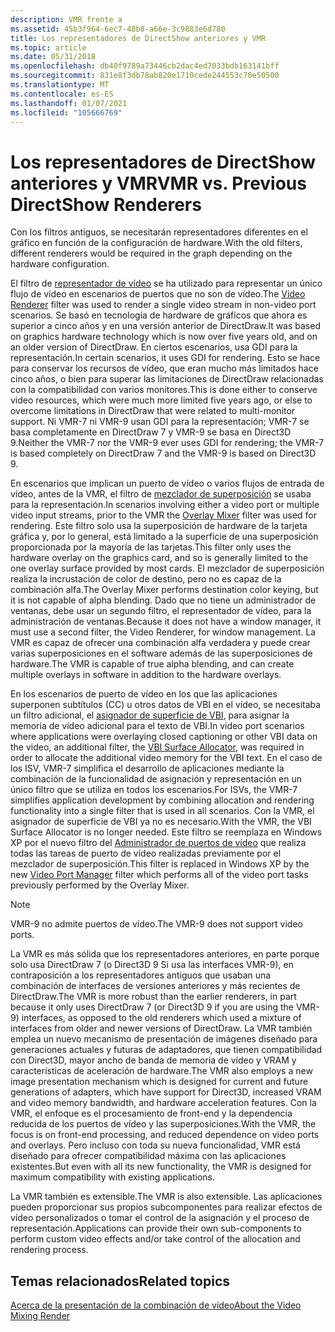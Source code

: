 ```yaml
---
description: VMR frente a
ms.assetid: 45b3f964-6ec7-48b8-a66e-3c9883e6d780
title: Los representadores de DirectShow anteriores y VMR
ms.topic: article
ms.date: 05/31/2018
ms.openlocfilehash: db40f9789a73446cb2dac4ed7033bdb163141bff
ms.sourcegitcommit: 831e8f3db78ab820e1710cede244553c70e50500
ms.translationtype: MT
ms.contentlocale: es-ES
ms.lasthandoff: 01/07/2021
ms.locfileid: "105666769"
---
```

# <a name="vmr-vs-previous-directshow-renderers"></a><span data-ttu-id="15cd5-103">Los representadores de DirectShow anteriores y VMR</span><span class="sxs-lookup"><span data-stu-id="15cd5-103">VMR vs. Previous DirectShow Renderers</span></span>

<span data-ttu-id="15cd5-104">Con los filtros antiguos, se necesitarán representadores diferentes en el gráfico en función de la configuración de hardware.</span><span class="sxs-lookup"><span data-stu-id="15cd5-104">With the old filters, different renderers would be required in the graph depending on the hardware configuration.</span></span>

<span data-ttu-id="15cd5-105">El filtro de [representador de vídeo](video-renderer-filter.md) se ha utilizado para representar un único flujo de vídeo en escenarios de puertos que no son de vídeo.</span><span class="sxs-lookup"><span data-stu-id="15cd5-105">The [Video Renderer](video-renderer-filter.md) filter was used to render a single video stream in non-video port scenarios.</span></span> <span data-ttu-id="15cd5-106">Se basó en tecnología de hardware de gráficos que ahora es superior a cinco años y en una versión anterior de DirectDraw.</span><span class="sxs-lookup"><span data-stu-id="15cd5-106">It was based on graphics hardware technology which is now over five years old, and on an older version of DirectDraw.</span></span> <span data-ttu-id="15cd5-107">En ciertos escenarios, usa GDI para la representación.</span><span class="sxs-lookup"><span data-stu-id="15cd5-107">In certain scenarios, it uses GDI for rendering.</span></span> <span data-ttu-id="15cd5-108">Esto se hace para conservar los recursos de vídeo, que eran mucho más limitados hace cinco años, o bien para superar las limitaciones de DirectDraw relacionadas con la compatibilidad con varios monitores.</span><span class="sxs-lookup"><span data-stu-id="15cd5-108">This is done either to conserve video resources, which were much more limited five years ago, or else to overcome limitations in DirectDraw that were related to multi-monitor support.</span></span> <span data-ttu-id="15cd5-109">Ni VMR-7 ni VMR-9 usan GDI para la representación; VMR-7 se basa completamente en DirectDraw 7 y VMR-9 se basa en Direct3D 9.</span><span class="sxs-lookup"><span data-stu-id="15cd5-109">Neither the VMR-7 nor the VMR-9 ever uses GDI for rendering; the VMR-7 is based completely on DirectDraw 7 and the VMR-9 is based on Direct3D 9.</span></span>

<span data-ttu-id="15cd5-110">En escenarios que implican un puerto de vídeo o varios flujos de entrada de vídeo, antes de la VMR, el filtro de [mezclador de superposición](overlay-mixer-filter.md) se usaba para la representación.</span><span class="sxs-lookup"><span data-stu-id="15cd5-110">In scenarios involving either a video port or multiple video input streams, prior to the VMR the [Overlay Mixer](overlay-mixer-filter.md) filter was used for rendering.</span></span> <span data-ttu-id="15cd5-111">Este filtro solo usa la superposición de hardware de la tarjeta gráfica y, por lo general, está limitado a la superficie de una superposición proporcionada por la mayoría de las tarjetas.</span><span class="sxs-lookup"><span data-stu-id="15cd5-111">This filter only uses the hardware overlay on the graphics card, and so is generally limited to the one overlay surface provided by most cards.</span></span> <span data-ttu-id="15cd5-112">El mezclador de superposición realiza la incrustación de color de destino, pero no es capaz de la combinación alfa.</span><span class="sxs-lookup"><span data-stu-id="15cd5-112">The Overlay Mixer performs destination color keying, but it is not capable of alpha blending.</span></span> <span data-ttu-id="15cd5-113">Dado que no tiene un administrador de ventanas, debe usar un segundo filtro, el representador de vídeo, para la administración de ventanas.</span><span class="sxs-lookup"><span data-stu-id="15cd5-113">Because it does not have a window manager, it must use a second filter, the Video Renderer, for window management.</span></span> <span data-ttu-id="15cd5-114">La VMR es capaz de ofrecer una combinación alfa verdadera y puede crear varias superposiciones en el software además de las superposiciones de hardware.</span><span class="sxs-lookup"><span data-stu-id="15cd5-114">The VMR is capable of true alpha blending, and can create multiple overlays in software in addition to the hardware overlays.</span></span>

<span data-ttu-id="15cd5-115">En los escenarios de puerto de vídeo en los que las aplicaciones superponen subtítulos (CC) u otros datos de VBI en el vídeo, se necesitaba un filtro adicional, el [asignador de superficie de VBI](vbi-surface-allocator.md), para asignar la memoria de vídeo adicional para el texto de VBI.</span><span class="sxs-lookup"><span data-stu-id="15cd5-115">In video port scenarios where applications were overlaying closed captioning or other VBI data on the video, an additional filter, the [VBI Surface Allocator](vbi-surface-allocator.md), was required in order to allocate the additional video memory for the VBI text.</span></span> <span data-ttu-id="15cd5-116">En el caso de los ISV, VMR-7 simplifica el desarrollo de aplicaciones mediante la combinación de la funcionalidad de asignación y representación en un único filtro que se utiliza en todos los escenarios.</span><span class="sxs-lookup"><span data-stu-id="15cd5-116">For ISVs, the VMR-7 simplifies application development by combining allocation and rendering functionality into a single filter that is used in all scenarios.</span></span> <span data-ttu-id="15cd5-117">Con la VMR, el asignador de superficie de VBI ya no es necesario.</span><span class="sxs-lookup"><span data-stu-id="15cd5-117">With the VMR, the VBI Surface Allocator is no longer needed.</span></span> <span data-ttu-id="15cd5-118">Este filtro se reemplaza en Windows XP por el nuevo filtro del [Administrador de puertos de vídeo](video-port-manager.md) que realiza todas las tareas de puerto de vídeo realizadas previamente por el mezclador de superposición.</span><span class="sxs-lookup"><span data-stu-id="15cd5-118">This filter is replaced in Windows XP by the new [Video Port Manager](video-port-manager.md) filter which performs all of the video port tasks previously performed by the Overlay Mixer.</span></span>

> [!Note]  
> <span data-ttu-id="15cd5-119">VMR-9 no admite puertos de vídeo.</span><span class="sxs-lookup"><span data-stu-id="15cd5-119">The VMR-9 does not support video ports.</span></span>

 

<span data-ttu-id="15cd5-120">La VMR es más sólida que los representadores anteriores, en parte porque solo usa DirectDraw 7 (o Direct3D 9 Si usa las interfaces VMR-9), en contraposición a los representadores antiguos que usaban una combinación de interfaces de versiones anteriores y más recientes de DirectDraw.</span><span class="sxs-lookup"><span data-stu-id="15cd5-120">The VMR is more robust than the earlier renderers, in part because it only uses DirectDraw 7 (or Direct3D 9 if you are using the VMR-9) interfaces, as opposed to the old renderers which used a mixture of interfaces from older and newer versions of DirectDraw.</span></span> <span data-ttu-id="15cd5-121">La VMR también emplea un nuevo mecanismo de presentación de imágenes diseñado para generaciones actuales y futuras de adaptadores, que tienen compatibilidad con Direct3D, mayor ancho de banda de memoria de vídeo y VRAM y características de aceleración de hardware.</span><span class="sxs-lookup"><span data-stu-id="15cd5-121">The VMR also employs a new image presentation mechanism which is designed for current and future generations of adapters, which have support for Direct3D, increased VRAM and video memory bandwidth, and hardware acceleration features.</span></span> <span data-ttu-id="15cd5-122">Con la VMR, el enfoque es el procesamiento de front-end y la dependencia reducida de los puertos de vídeo y las superposiciones.</span><span class="sxs-lookup"><span data-stu-id="15cd5-122">With the VMR, the focus is on front-end processing, and reduced dependence on video ports and overlays.</span></span> <span data-ttu-id="15cd5-123">Pero incluso con toda su nueva funcionalidad, VMR está diseñado para ofrecer compatibilidad máxima con las aplicaciones existentes.</span><span class="sxs-lookup"><span data-stu-id="15cd5-123">But even with all its new functionality, the VMR is designed for maximum compatibility with existing applications.</span></span>

<span data-ttu-id="15cd5-124">La VMR también es extensible.</span><span class="sxs-lookup"><span data-stu-id="15cd5-124">The VMR is also extensible.</span></span> <span data-ttu-id="15cd5-125">Las aplicaciones pueden proporcionar sus propios subcomponentes para realizar efectos de vídeo personalizados o tomar el control de la asignación y el proceso de representación.</span><span class="sxs-lookup"><span data-stu-id="15cd5-125">Applications can provide their own sub-components to perform custom video effects and/or take control of the allocation and rendering process.</span></span>

## <a name="related-topics"></a><span data-ttu-id="15cd5-126">Temas relacionados</span><span class="sxs-lookup"><span data-stu-id="15cd5-126">Related topics</span></span>

<dl> <dt>

[<span data-ttu-id="15cd5-127">Acerca de la presentación de la combinación de vídeo</span><span class="sxs-lookup"><span data-stu-id="15cd5-127">About the Video Mixing Render</span></span>](about-the-video-mixing-render.md)
</dt> </dl>

 

 



